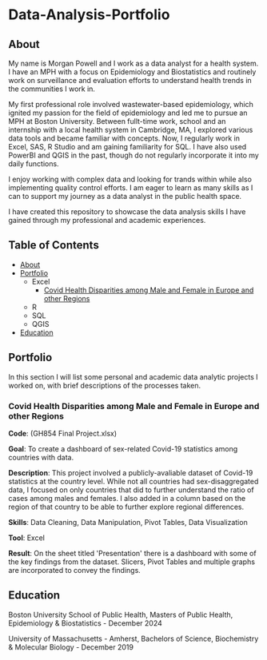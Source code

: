 # Data-Analysis-Portfolio

## About

My name is Morgan Powell and I work as a data analyst for a health system. I have an MPH with a focus on Epidemiology and Biostatistics and routinely work on surveillance and evaluation efforts to understand health trends in the communities I work in. 

My first professional role involved wastewater-based epidemiology, which ignited my passion for the field of epidemiology and led me to pursue an MPH at Boston University. Between fullt-time work, school and an internship with a local health system in Cambridge, MA, I explored various data tools and became familiar with concepts. Now, I regularly work in Excel, SAS, R Studio and am gaining familiarity for SQL. I have also used PowerBI and QGIS in the past, though do not regularly incorporate it into my daily functions. 

I enjoy working with complex data and looking for trands within while also implementing quality control efforts. I am eager to learn as many skills as I can to support my journey as a data analyst in the public health space. 

I have created this repository to showcase the data analysis skills I have gained through my professional and academic experiences.

## Table of Contents
- [About](https://github.com/mmpowell98/Data-Analysis-Portfolio/blob/main/README.md#about)
- [Portfolio](https://github.com/mmpowell98/Data-Analysis-Portfolio/blob/main/README.md#portfolio)
  - Excel
    - [Covid Health Disparities among Male and Female in Europe and other Regions](https://github.com/mmpowell98/Data-Analysis-Portfolio/blob/main/README.md#covid-health-disparities-among-male-and-female-in-europe-and-other-regions)
  - R
  - SQL
  - QGIS
 - [Education](https://github.com/mmpowell98/Data-Analysis-Portfolio/edit/main/README.md#education)


## Portfolio

In this section I will list some personal and academic data analytic projects I worked on, with brief descriptions of the processes taken. 

### Covid Health Disparities among Male and Female in Europe and other Regions
**Code**: (GH854 Final Project.xlsx)

**Goal**: To create a dashboard of sex-related Covid-19 statistics among countries with data.

**Description**: This project involved a publicly-avaliable dataset of Covid-19 statistics at the country level. While not all countries had sex-disaggregated data, I focused on only countries that did to further understand the ratio of cases among males and females. I also added in a column based on the region of that country to be able to further explore regional differences.

**Skills**: Data Cleaning, Data Manipulation, Pivot Tables, Data Visualization

**Tool**: Excel

**Result**: On the sheet titled 'Presentation' there is a dashboard with some of the key findings from the dataset. Slicers, Pivot Tables and multiple graphs are incorporated to convey the findings. 

## Education

Boston University School of Public Health, Masters of Public Health, Epidemiology & Biostatistics - December 2024

University of Massachusetts - Amherst, Bachelors of Science, Biochemistry & Molecular Biology - December 2019




